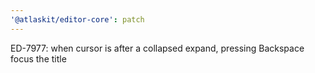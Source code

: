 ```yaml
---
'@atlaskit/editor-core': patch
---
```


ED-7977: when cursor is after a collapsed expand, pressing Backspace focus the title

